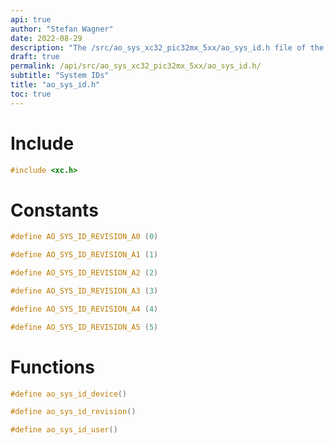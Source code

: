 ```yaml
---
api: true
author: "Stefan Wagner"
date: 2022-08-29
description: "The /src/ao_sys_xc32_pic32mx_5xx/ao_sys_id.h file of the ao real-time operating system."
draft: true
permalink: /api/src/ao_sys_xc32_pic32mx_5xx/ao_sys_id.h/
subtitle: "System IDs"
title: "ao_sys_id.h"
toc: true
---
```


# Include

```c
#include <xc.h>
```

# Constants

```c
#define AO_SYS_ID_REVISION_A0 (0)
```

```c
#define AO_SYS_ID_REVISION_A1 (1)
```

```c
#define AO_SYS_ID_REVISION_A2 (2)
```

```c
#define AO_SYS_ID_REVISION_A3 (3)
```

```c
#define AO_SYS_ID_REVISION_A4 (4)
```

```c
#define AO_SYS_ID_REVISION_A5 (5)
```

# Functions

```c
#define ao_sys_id_device()
```

```c
#define ao_sys_id_revision()
```

```c
#define ao_sys_id_user()
```
